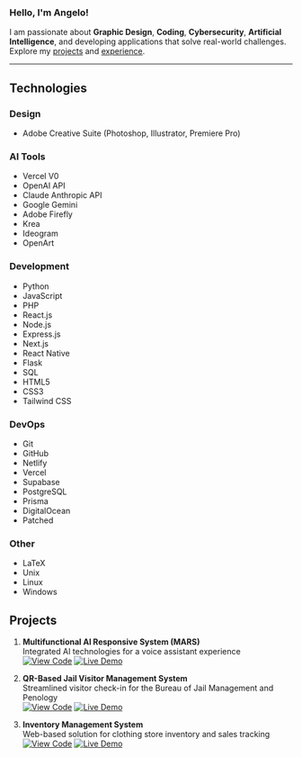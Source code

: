 ### Hello, I'm Angelo!

I am passionate about **Graphic Design**, **Coding**, **Cybersecurity**, **Artificial Intelligence**, and developing applications that solve real-world challenges. Explore my [projects](https://www.angelomanalo.me/#projects) and [experience](https://www.angelomanalo.me/#experience).

---

## Technologies

### Design
- Adobe Creative Suite (Photoshop, Illustrator, Premiere Pro)

### AI Tools
- Vercel V0
- OpenAI API
- Claude Anthropic API
- Google Gemini
- Adobe Firefly
- Krea
- Ideogram
- OpenArt

### Development
- Python
- JavaScript
- PHP
- React.js
- Node.js
- Express.js
- Next.js
- React Native
- Flask
- SQL
- HTML5
- CSS3
- Tailwind CSS

### DevOps
- Git
- GitHub
- Netlify
- Vercel
- Supabase
- PostgreSQL
- Prisma
- DigitalOcean
- Patched

### Other
- LaTeX
- Unix
- Linux
- Windows


## Projects

1. **Multifunctional AI Responsive System (MARS)**  
   Integrated AI technologies for a voice assistant experience  
   [![View Code](https://img.shields.io/badge/Code-100000?style=flat&logo=github&logoColor=white)](https://github.com/GeloCreativeStudio/MARS-project) 
   [![Live Demo](https://img.shields.io/badge/Live_Demo-0077B5?style=flat&logo=netlify&logoColor=white)](https://mars-ai.netlify.app/)

2. **QR-Based Jail Visitor Management System**  
   Streamlined visitor check-in for the Bureau of Jail Management and Penology  
   [![View Code](https://img.shields.io/badge/Code-100000?style=flat&logo=github&logoColor=white)](https://github.com/GeloCreativeStudio/jvms) 
   [![Live Demo](https://img.shields.io/badge/Live_Demo-0077B5?style=flat&logo=netlify&logoColor=white)](https://app-bjmp.netlify.app/)

3. **Inventory Management System**  
   Web-based solution for clothing store inventory and sales tracking  
   [![View Code](https://img.shields.io/badge/Code-100000?style=flat&logo=github&logoColor=white)](https://github.com/GeloCreativeStudio/inventory-management) 
   [![Live Demo](https://img.shields.io/badge/Live_Demo-0077B5?style=flat&logo=netlify&logoColor=white)](https://inventory-management-software.netlify.app/)
